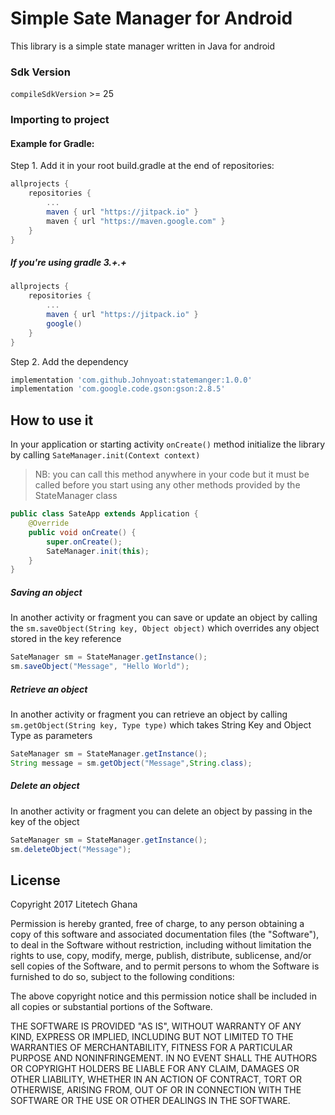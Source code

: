 # Simple Sate Manager for Android

This library is a simple state manager written in Java for android

### Sdk Version ###
`compileSdkVersion` >= 25

### Importing to project ###

#### Example for Gradle: ####

Step 1. Add it in your root build.gradle at the end of repositories:
```groovy
allprojects {
	repositories {
		...
		maven { url "https://jitpack.io" }
		maven { url "https://maven.google.com" }
	}
}
```

##### If you're using gradle 3.+.+ 
```groovy
allprojects {
	repositories {
		...
		maven { url "https://jitpack.io" }
		google()
	}
}
```

Step 2. Add the dependency
```groovy
implementation 'com.github.Johnyoat:statemanger:1.0.0'
implementation 'com.google.code.gson:gson:2.8.5'
```

## How to use it
In your application or starting activity ```onCreate()``` method initialize the library by calling `SateManager.init(Context context)`
> NB: you can call this method anywhere in your code but it must be called before you start using any other methods provided by the StateManager class
``` java
public class SateApp extends Application {
    @Override
    public void onCreate() {
        super.onCreate();
        SateManager.init(this);
    }
}

```
##### Saving an object
In another activity or fragment you can save or update an object by calling the `sm.saveObject(String key, Object object)` 
which overrides any object stored in the key reference
``` java
SateManager sm = StateManager.getInstance();
sm.saveObject("Message", "Hello World");
``` 

##### Retrieve an object
In another activity or fragment you can retrieve an object by calling `sm.getObject(String key, Type type)`
which takes  String Key and Object Type as parameters

``` java
SateManager sm = StateManager.getInstance();
String message = sm.getObject("Message",String.class);
``` 

##### Delete an object
In another activity or fragment you can delete an object by passing in the key of the object
``` java
SateManager sm = StateManager.getInstance();
sm.deleteObject("Message");
``` 

## License

Copyright 2017 Litetech Ghana

Permission is hereby granted, free of charge, to any person obtaining a copy of this software and associated documentation files (the "Software"), to deal in the Software without restriction, including without limitation the rights to use, copy, modify, merge, publish, distribute, sublicense, and/or sell copies of the Software, and to permit persons to whom the Software is furnished to do so, subject to the following conditions:

The above copyright notice and this permission notice shall be included in all copies or substantial portions of the Software.

THE SOFTWARE IS PROVIDED "AS IS", WITHOUT WARRANTY OF ANY KIND, EXPRESS OR IMPLIED, INCLUDING BUT NOT LIMITED TO THE WARRANTIES OF MERCHANTABILITY, FITNESS FOR A PARTICULAR PURPOSE AND NONINFRINGEMENT. IN NO EVENT SHALL THE AUTHORS OR COPYRIGHT HOLDERS BE LIABLE FOR ANY CLAIM, DAMAGES OR OTHER LIABILITY, WHETHER IN AN ACTION OF CONTRACT, TORT OR OTHERWISE, ARISING FROM, OUT OF OR IN CONNECTION WITH THE SOFTWARE OR THE USE OR OTHER DEALINGS IN THE SOFTWARE.